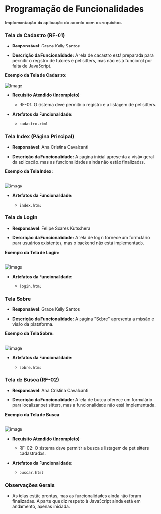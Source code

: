 # Programação de Funcionalidades

Implementação da aplicação de acordo com os requisitos.

### Tela de Cadastro (RF-01)

*   **Responsável:** Grace Kelly Santos
    
*   **Descrição da Funcionalidade:** A tela de cadastro está preparada para permitir o registro de tutores e pet sitters, mas não está funcional por falta de JavaScript.
    
  **Exemplo da Tela de Cadastro:** 
<br />
<br />
  ![Image](https://i.imgur.com/tIzqDVp.png)
    
*   **Requisito Atendido (Incompleto):**
    
    *   RF-01: O sistema deve permitir o registro e a listagem de pet sitters.
*   **Artefatos da Funcionalidade:**
    
    *   `cadastro.html`

### Tela Index (Página Principal)

*   **Responsável:** Ana Cristina Cavalcanti
    
*   **Descrição da Funcionalidade:** A página inicial apresenta a visão geral da aplicação, mas as funcionalidades ainda não estão finalizadas.
    
  **Exemplo da Tela Index:**
  <br />
<br />

![image](https://i.imgur.com/ip3Vjdu.png)
    
*   **Artefatos da Funcionalidade:**
    
    *   `index.html`

### Tela de Login

*   **Responsável:** Felipe Soares Kutschera
    
*   **Descrição da Funcionalidade:** A tela de login fornece um formulário para usuários existentes, mas o backend não está implementado.
    
  **Exemplo da Tela de Login:** 
  <br />
  <br />
  
  ![image](https://i.imgur.com/Op4uncY.png)
    
*   **Artefatos da Funcionalidade:**
    
    *   `login.html`

### Tela Sobre

*   **Responsável:** Grace Kelly Santos
    
*   **Descrição da Funcionalidade:** A página "Sobre" apresenta a missão e visão da plataforma.
    
  **Exemplo da Tela Sobre:** 
  <br />
  <br />
  
  ![image](https://i.imgur.com/GisQNxe.png)
    
*   **Artefatos da Funcionalidade:**
    
    *   `sobre.html`

### Tela de Busca (RF-02)

*   **Responsável:** Ana Cristina Cavalcanti
    
*   **Descrição da Funcionalidade:** A tela de busca oferece um formulário para localizar pet sitters, mas a funcionalidade não está implementada.
    
  **Exemplo da Tela de Busca:** 
  <br />
  <br />
  
  ![image](https://i.imgur.com/sGqhAzi.png)
    
*   **Requisito Atendido (Incompleto):**
    
    *   RF-02: O sistema deve permitir a busca e listagem de pet sitters cadastrados.
*   **Artefatos da Funcionalidade:**
    
    *   `buscar.html`

### Observações Gerais

*   As telas estão prontas, mas as funcionalidades ainda não foram finalizadas. A parte que diz respeito à JavaScript ainda está em andamento, apenas iniciada. 
